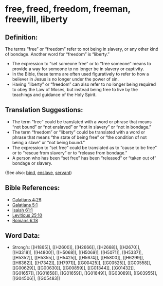 # free, freed, freedom, freeman, freewill, liberty

## Definition:

The terms “free” or “freedom” refer to not being in slavery, or any other kind of bondage. Another word for “freedom” is “liberty.”

* The expression to “set someone free” or to “free someone” means to provide a way for someone to no longer be in slavery or captivity.
* In the Bible, these terms are often used figuratively to refer to how a believer in Jesus is no longer under the power of sin.
* Having “liberty” or “freedom” can also refer to no longer being required to obey the Law of Moses, but instead being free to live by the teachings and guidance of the Holy Spirit.

## Translation Suggestions:

* The term “free” could be translated with a word or phrase that means “not bound” or “not enslaved” or “not in slavery” or “not in bondage.”
* The term “freedom” or “liberty” could be translated with a word or phrase that means “the state of being free” or “the condition of not being a slave” or “not being bound.”
* The expression to “set free” could be translated as to “cause to be free” or to “rescue from slavery” or to “release from bondage.”
* A person who has been “set free” has been “released” or “taken out of” bondage or slavery.

(See also: [bind](../kt/bond.md), [enslave](../other/enslave.md), [servant](../other/servant.md))

## Bible References:

* [Galatians 4:26](rc://en/tn/help/gal/04/26)
* [Galatians 5:1](rc://en/tn/help/gal/05/01)
* [Isaiah 61:1](rc://en/tn/help/isa/61/1)
* [Leviticus 25:10](rc://en/tn/help/lev/25/10)
* [Romans 6:18](rc://en/tn/help/rom/06/18)

## Word Data:

* Strong’s: [[H1865]], [[H2600]], [[H2666]], [[H2668]], [[H2670]], [[H3318]], [[H4800]], [[H5068]], [[H5069]], [[H5071]], [[H5337]], [[H5352]], [[H5355]], [[H5425]], [[H5674]], [[H5800]], [[H6299]], [[H6362]], [[H7342]], [[H7971]], [[G00425]], [[G00525]], [[G00558]], [[G00629]], [[G00630]], [[G00859]], [[G01344]], [[G01432]], [[G01657]], [[G01658]], [[G01659]], [[G01849]], [[G03089]], [[G03955]], [[G04506]], [[G05483]]
